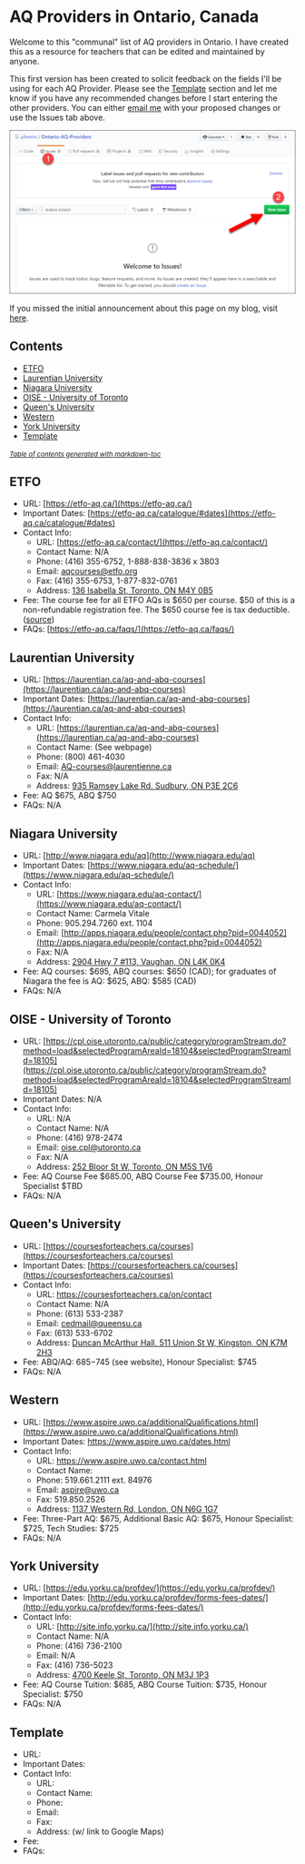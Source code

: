 # AQ Providers in Ontario, Canada

Welcome to this "communal" list of AQ providers in Ontario. I have created this as a resource for teachers that can be edited and maintained by anyone.

This first version has been created to solicit feedback on the fields I'll be using for each AQ Provider. Please see the [Template](#template) section and let me know if you have any recommended changes before I start entering the other providers. You can either [email me](mailto:pbeens@gmail.com) with your proposed changes or use the Issues tab above.

![new-issue](images/new-issue.png)

If you missed the initial announcement about this page on my blog, visit [here](https://www.beens.ca/?p=208).

## Contents

  * [ETFO](#etfo)
  * [Laurentian University](#laurentian-university)
  * [Niagara University](#niagara-university)
  * [OISE - University of Toronto](#oise---university-of-toronto)
  * [Queen's University](#queens-university)
  * [Western](#western)
  * [York University](#york-university)
  * [Template](#template)

<small><i><a href='http://ecotrust-canada.github.io/markdown-toc/'>Table of contents generated with markdown-toc</a></i></small>

## ETFO

- URL: [https://etfo-aq.ca/](https://etfo-aq.ca/)
- Important Dates: [https://etfo-aq.ca/catalogue/#dates](https://etfo-aq.ca/catalogue/#dates)
- Contact Info:
  - URL: [https://etfo-aq.ca/contact/](https://etfo-aq.ca/contact/)
  - Contact Name: N/A
  - Phone: (416) 355-6752, 1-888-838-3836 x 3803
  - Email: [aqcourses@etfo.org](mailto:aqcourses@etfo.org)
  - Fax: (416) 355-6753, 1-877-832-0761
  - Address: [136 Isabella St, Toronto, ON M4Y 0B5](https://goo.gl/maps/yJhnAiyzakkzT6XU7)
- Fee: The course fee for all ETFO AQs is $650 per course. $50 of this is a non-refundable registration fee. The $650 course fee is tax deductible. ([source](https://etfo-aq.ca/faqs/))
- FAQs: [https://etfo-aq.ca/faqs/](https://etfo-aq.ca/faqs/)

## Laurentian University

- URL: [https://laurentian.ca/aq-and-abq-courses](https://laurentian.ca/aq-and-abq-courses)
- Important Dates: [https://laurentian.ca/aq-and-abq-courses](https://laurentian.ca/aq-and-abq-courses)
- Contact Info:
  - URL: [https://laurentian.ca/aq-and-abq-courses](https://laurentian.ca/aq-and-abq-courses)
  - Contact Name: (See webpage)
  - Phone: (800) 461-4030
  - Email: [AQ-courses@laurentienne.ca](mailto:AQ-courses@laurentienne.ca)
  - Fax: N/A
  - Address: [935 Ramsey Lake Rd. Sudbury, ON P3E 2C6](https://goo.gl/maps/mid4MPkRutLjtjpy8)
- Fee: AQ $675, ABQ $750
- FAQs: N/A

## Niagara University

- URL: [http://www.niagara.edu/aq](http://www.niagara.edu/aq)
- Important Dates: [https://www.niagara.edu/aq-schedule/](https://www.niagara.edu/aq-schedule/)
- Contact Info:
  - URL: [https://www.niagara.edu/aq-contact/](https://www.niagara.edu/aq-contact/)
  - Contact Name: Carmela Vitale
  - Phone: 905.294.7260 ext. 1104
  - Email: [http://apps.niagara.edu/people/contact.php?pid=0044052](http://apps.niagara.edu/people/contact.php?pid=0044052)
  - Fax: N/A
  - Address: [2904 Hwy 7 #113, Vaughan, ON L4K 0K4](https://goo.gl/maps/5yVLQtNfMFASfPCA8)
- Fee: AQ courses: $695, ABQ courses: $650 (CAD); for graduates of Niagara the fee is AQ: $625, ABQ: $585 (CAD)
- FAQs: N/A

## OISE - University of Toronto

- URL: [https://cpl.oise.utoronto.ca/public/category/programStream.do?method=load&selectedProgramAreaId=18104&selectedProgramStreamId=18105](https://cpl.oise.utoronto.ca/public/category/programStream.do?method=load&selectedProgramAreaId=18104&selectedProgramStreamId=18105)
- Important Dates: N/A
- Contact Info:
  - URL: N/A
  - Contact Name: N/A
  - Phone: (416) 978-2474
  - Email: [oise.cpl@utoronto.ca](mailto:oise.cpl@utoronto.ca)
  - Fax: N/A
  - Address: [252 Bloor St W, Toronto, ON M5S 1V6](https://goo.gl/maps/wRv9JnE4RTUA29ot5)
- Fee: 
AQ Course Fee $685.00, ABQ Course Fee $735.00, Honour Specialist $TBD
- FAQs: N/A

## Queen's University

- URL: [https://coursesforteachers.ca/courses](https://coursesforteachers.ca/courses)
- Important Dates: [https://coursesforteachers.ca/courses](https://coursesforteachers.ca/courses)
- Contact Info:
  - URL: https://coursesforteachers.ca/on/contact
  - Contact Name: N/A
  - Phone: (613) 533-2387
  - Email: [cedmail@queensu.ca](mailto:cedmail@queensu.ca)
  - Fax: (613) 533-6702
  - Address: [Duncan McArthur Hall, 511 Union St W, Kingston, ON K7M 2H3](https://goo.gl/maps/LuSXnrYGw4YwWw7D9)
- Fee: ABQ/AQ: $685-$745 (see website), Honour Specialist: $745
- FAQs: N/A

## Western

- URL: [https://www.aspire.uwo.ca/additionalQualifications.html](https://www.aspire.uwo.ca/additionalQualifications.html)
- Important Dates: https://www.aspire.uwo.ca/dates.html
- Contact Info:
  - URL: https://www.aspire.uwo.ca/contact.html
  - Contact Name: 
  - Phone: 519.661.2111 ext. 84976
  - Email: [aspire@uwo.ca](mailto:aspire@uwo.ca)
  - Fax: 519.850.2526
  - Address: [1137 Western Rd, London, ON N6G 1G7](https://goo.gl/maps/CQ62hS4QwThdmmi39)
- Fee: Three-Part AQ: $675, Additional Basic AQ: $675, Honour Specialist: $725, Tech Studies: $725
- FAQs: N/A

## York University

- URL: [https://edu.yorku.ca/profdev/](https://edu.yorku.ca/profdev/)
- Important Dates: [http://edu.yorku.ca/profdev/forms-fees-dates/](http://edu.yorku.ca/profdev/forms-fees-dates/)
- Contact Info:
  - URL: [http://site.info.yorku.ca/](http://site.info.yorku.ca/)
  - Contact Name: N/A
  - Phone: (416) 736-2100
  - Email: N/A
  - Fax: (416) 736-5023
  - Address: [4700 Keele St, Toronto, ON M3J 1P3](https://goo.gl/maps/yiFxrgj4x3iX2QT18)
- Fee: AQ Course Tuition: $685, ABQ Course Tuition: $735, Honour Specialist: $750
- FAQs: N/A

## Template

- URL: 
- Important Dates: 
- Contact Info:
  - URL: 
  - Contact Name: 
  - Phone: 
  - Email: 
  - Fax: 
  - Address: (w/ link to Google Maps)
- Fee: 
- FAQs: 
